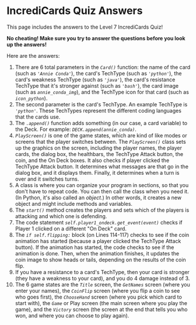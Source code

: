 # IncrediCards Quiz Answers

This page includes the answers to the Level 7 IncrediCards Quiz!

**No cheating! Make sure you try to answer the questions before you look up the answers!**

Here are the answers:

1. There are 6 total parameters in the _`Card()`_ function: the name of the card (such as _`'Annie Conda'`_), the card's TechType (such as _`'python'`_), the card's weakness TechType (such as _`'java'`_), the card's resistance TechType that it's stronger against (such as _`'bash'`_), the card image (such as _`annie_conda_img`_), and the TechType icon for that card (such as _`icon_python`_).
2. The second parameter is the card's TechType. An example TechType is _`'python'`_. These TechTypes represent the different coding languages that the cards use.
3. The _`.append()`_ function adds something (in our case, a card variable) to the Deck. For example: _`DECK.append(annie_conda)`_.
4. _`PlayScreen()`_ is one of the game states, which are kind of like modes or screens that the player switches between. The _`PlayScreen()`_ class sets up the graphics on the screen, including the player names, the player cards, the dialog box, the healthbars, the TechType Attack button, the coin, and the On Deck boxes. It also checks if player clicked the TechType Attack button. It determines what messages are that go in the dialog box, and it displays them. Finally, it determines when a turn is over and it switches turns.
5. A class is where you can organize your program in sections, so that you don't have to repeat code. You can then call the class when you need it. (In Python, it's also called an _object_.) In other words, it creates a new object and might include methods and variables.
6. The _`start()`_ method creates the players and sets which of the players is attacking and which one is defending. 
7. The code statement _`self.player1_ondeck.get_event(event)`_ checks if Player 1 clicked on a different "On Deck" card.
8. The _`if self.flipping:`_ block (on Lines 114-117) checks to see if the coin animation has started (because a player clicked the TechType Attack button). If the animation has started, the code checks to see if the animation is done. Then, when the animation finishes, it updates the coin image to show heads or tails, depending on the results of the coin flip. 
10. If you have a resistance to a card's TechType, then your card is stronger (they have a weakness to your card), and you do 4 damage instead of 3.
11. The 6 game states are the _`Title`_ screen, the _`GetNames`_ screen (where you enter your names), the _`CoinFlip`_ screen (where you flip a coin to see who goes first), the _`ChooseHand`_ screen (where you pick which card to start with), the _`Game`_ or Play screen (the main screen where you play the game), and the _`Victory`_ screen (the screen at the end that tells you who won, and where you can choose to play again).
